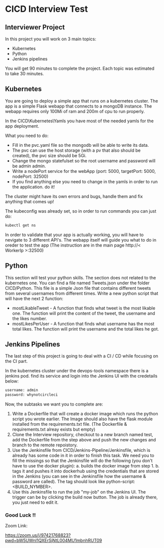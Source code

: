 # CICD Interview Test
## Interviewer Project 

In this project you will work on 3 main topics:
- Kubernetes
- Python
- Jenkins pipelines

You will get 90 minutes to complete the project.
Each topic was estimated to take 30 minutes.

## Kubernetes

You are going to deploy a simple app that runs on a kubernetes cluster.
The app is a simple Flask webapp that connects to a mongoDB instance.
The webapp requires only 100Mi of ram and 200m of cpu to run properly.

In the CICD\Kubernetes\Yamls you have most of the needed yamls for the app deployment.

What you need to do:

- Fill in the pvc.yaml file so the mongodb will be able to write its data.
- The pvc can use the host storage (with a pv that also should be created), the pvc size should be 5Gi.
- Change the mongo statefulset so the root username and password will be admin admin.
- Write a nodePort service for the webApp (port: 5000, targetPort: 5000, nodePort: 32500)
- If you find anything else you need to change in the yamls in order to run the application. do it!


The cluster might have its own errors and bugs, handle them and fix anything that comes up!

The kubeconfig was already set, so in order to run commands you can just do:

```sh
kubectl get ns
```

In order to validate that your app is actually working, you will have to nevigate to 3 different API's.
The webapp itself will guide you what to do in oreder to test the app (The instruction are in the main page http://< WorkerIp >:32500) 


## Python

This section will test your python skills.
The section does not related to the kubernetes one.
You can find a file named Tweets.json under the folder CICD/Python.
This file is a simple Json file that contains different tweets from several usernames from different times.
Write a new python script that will have the next 2 function:

- mostLikableTweet - A function that finds what tweet is the most likable one. The function will print the content of the tweet, the username and the likes number.
- mostLikesPerUser - A function that finds what username has the most total likes. The function will print the username and the total likes he got.



## Jenkins Pipelines

The last step of this project is going to deal with a CI / CD while focusing on the CI part.

In the kubernetes cluster under the devops-tools namespace there is a jenkins pod.
find its service and login into the Jenkins UI with the credetails below:
```sh
username: admin
password: whynotcircleci
```

Now, the subtasks we want you to complete are:

1. Write a Dockerfile that will create a docker image which runs the python script you wrote earlier. The Image should also have the flask module installed from the requirements.txt file. (The Dockerfile & requirements.txt alreay exists but empty)
2. Clone the Interview repository, checkout to a new branch named test, add the Dockerfile from the step above and push the new changes and branch to the remote repoistory.
3. Use the Jenkinsfile from CICD/Jenkins-Pipeline/Jenkinsfile, which is already has some code in it in order to finish this task. We need you to fill the missings so that the Jenkinsfile will do the following (you don't have to use the docker plugin):
 a. builds the docker image from step 1.
 b. tags it and pushes it into dockerhub using the credentials that are stored in the Jenkins (you can see in the Jenkinsfile how the username & password are called). The tag should look like python-script:<BUILD_NYMBER>.
4. Use this Jenkinsfile to run the job "my-job" on the Jenkins UI. The trigger can be by clicking the build now button. The job is already there, you just need to edit it.


### Good Luck !!




Zoom Link:

https://zoom.us/j/97421768823?pwd=bW5UWnI1QXErSjNtL004MU1mbnhRUT09








